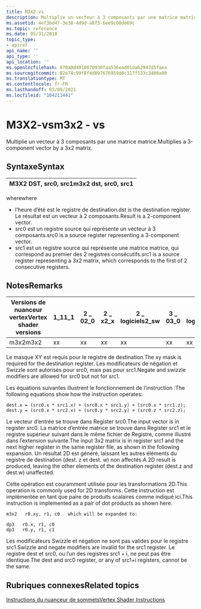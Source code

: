 ```yaml
---
title: M3X2-vs
description: Multiplie un vecteur à 3 composants par une matrice matrice. | M3X2-vs
ms.assetid: 4ef3bd47-3e38-4d9d-a8f5-6ee9c08de69c
ms.topic: reference
ms.date: 05/31/2018
topic_type:
- apiref
api_name: ''
api_type: ''
api_location: ''
ms.openlocfilehash: 870a8d4918870930faa536ead01dab2947d5faea
ms.sourcegitcommit: 92e74c99f8f4d097676959d0c317f533c2400a80
ms.translationtype: MT
ms.contentlocale: fr-FR
ms.lasthandoff: 03/09/2021
ms.locfileid: "104211441"
---
```

# <a name="m3x2---vs"></a><span data-ttu-id="05a3d-104">M3X2-vs</span><span class="sxs-lookup"><span data-stu-id="05a3d-104">m3x2 - vs</span></span>

<span data-ttu-id="05a3d-105">Multiplie un vecteur à 3 composants par une matrice matrice.</span><span class="sxs-lookup"><span data-stu-id="05a3d-105">Multiplies a 3-component vector by a 3x2 matrix.</span></span>

## <a name="syntax"></a><span data-ttu-id="05a3d-106">Syntaxe</span><span class="sxs-lookup"><span data-stu-id="05a3d-106">Syntax</span></span>



| <span data-ttu-id="05a3d-107">M3X2 DST, src0, src1</span><span class="sxs-lookup"><span data-stu-id="05a3d-107">m3x2 dst, src0, src1</span></span> |
|----------------------|



 

<span data-ttu-id="05a3d-108">where</span><span class="sxs-lookup"><span data-stu-id="05a3d-108">where</span></span>

-   <span data-ttu-id="05a3d-109">l’heure d’été est le registre de destination.</span><span class="sxs-lookup"><span data-stu-id="05a3d-109">dst is the destination register.</span></span> <span data-ttu-id="05a3d-110">Le résultat est un vecteur à 2 composants.</span><span class="sxs-lookup"><span data-stu-id="05a3d-110">Result is a 2-component vector.</span></span>
-   <span data-ttu-id="05a3d-111">src0 est un registre source qui représente un vecteur à 3 composants.</span><span class="sxs-lookup"><span data-stu-id="05a3d-111">src0 is a source register representing a 3-component vector.</span></span>
-   <span data-ttu-id="05a3d-112">src1 est un registre source qui représente une matrice matrice, qui correspond au premier des 2 registres consécutifs.</span><span class="sxs-lookup"><span data-stu-id="05a3d-112">src1 is a source register representing a 3x2 matrix, which corresponds to the first of 2 consecutive registers.</span></span>

## <a name="remarks"></a><span data-ttu-id="05a3d-113">Notes</span><span class="sxs-lookup"><span data-stu-id="05a3d-113">Remarks</span></span>



| <span data-ttu-id="05a3d-114">Versions de nuanceur vertex</span><span class="sxs-lookup"><span data-stu-id="05a3d-114">Vertex shader versions</span></span> | <span data-ttu-id="05a3d-115">1\_1</span><span class="sxs-lookup"><span data-stu-id="05a3d-115">1\_1</span></span> | <span data-ttu-id="05a3d-116">2 \_ 0</span><span class="sxs-lookup"><span data-stu-id="05a3d-116">2\_0</span></span> | <span data-ttu-id="05a3d-117">2 \_ x</span><span class="sxs-lookup"><span data-stu-id="05a3d-117">2\_x</span></span> | <span data-ttu-id="05a3d-118">2 \_ logiciels</span><span class="sxs-lookup"><span data-stu-id="05a3d-118">2\_sw</span></span> | <span data-ttu-id="05a3d-119">3 \_ 0</span><span class="sxs-lookup"><span data-stu-id="05a3d-119">3\_0</span></span> | <span data-ttu-id="05a3d-120">3 \_ logiciels</span><span class="sxs-lookup"><span data-stu-id="05a3d-120">3\_sw</span></span> |
|------------------------|------|------|------|-------|------|-------|
| <span data-ttu-id="05a3d-121">m3x2</span><span class="sxs-lookup"><span data-stu-id="05a3d-121">m3x2</span></span>                   | <span data-ttu-id="05a3d-122">x</span><span class="sxs-lookup"><span data-stu-id="05a3d-122">x</span></span>    | <span data-ttu-id="05a3d-123">x</span><span class="sxs-lookup"><span data-stu-id="05a3d-123">x</span></span>    | <span data-ttu-id="05a3d-124">x</span><span class="sxs-lookup"><span data-stu-id="05a3d-124">x</span></span>    | <span data-ttu-id="05a3d-125">x</span><span class="sxs-lookup"><span data-stu-id="05a3d-125">x</span></span>     | <span data-ttu-id="05a3d-126">x</span><span class="sxs-lookup"><span data-stu-id="05a3d-126">x</span></span>    | <span data-ttu-id="05a3d-127">x</span><span class="sxs-lookup"><span data-stu-id="05a3d-127">x</span></span>     |



 

<span data-ttu-id="05a3d-128">Le masque XY est requis pour le registre de destination.</span><span class="sxs-lookup"><span data-stu-id="05a3d-128">The xy mask is required for the destination register.</span></span> <span data-ttu-id="05a3d-129">Les modificateurs de négation et Swizzle sont autorisés pour src0, mais pas pour src1.</span><span class="sxs-lookup"><span data-stu-id="05a3d-129">Negate and swizzle modifiers are allowed for src0 but not for src1.</span></span>

<span data-ttu-id="05a3d-130">Les équations suivantes illustrent le fonctionnement de l’instruction :</span><span class="sxs-lookup"><span data-stu-id="05a3d-130">The following equations show how the instruction operates:</span></span>


```
dest.x = (src0.x * src1.x) + (src0.x * src1.y) + (src0.x * src1.z);
dest.y = (src0.x * src2.x) + (src0.y * src2.y) + (src0.z * src2.z);
```



<span data-ttu-id="05a3d-131">Le vecteur d’entrée se trouve dans Register src0.</span><span class="sxs-lookup"><span data-stu-id="05a3d-131">The input vector is in register src0.</span></span> <span data-ttu-id="05a3d-132">La matrice d’entrée matrice se trouve dans Register src1 et le registre supérieur suivant dans le même fichier de Registre, comme illustré dans l’extension suivante.</span><span class="sxs-lookup"><span data-stu-id="05a3d-132">The input 3x2 matrix is in register src1 and the next higher register in the same register file, as shown in the following expansion.</span></span> <span data-ttu-id="05a3d-133">Un résultat 2D est généré, laissant les autres éléments du registre de destination (dest. z et dest. w) non affectés.</span><span class="sxs-lookup"><span data-stu-id="05a3d-133">A 2D result is produced, leaving the other elements of the destination register (dest.z and dest.w) unaffected.</span></span>

<span data-ttu-id="05a3d-134">Cette opération est couramment utilisée pour les transformations 2D.</span><span class="sxs-lookup"><span data-stu-id="05a3d-134">This operation is commonly used for 2D transforms.</span></span> <span data-ttu-id="05a3d-135">Cette instruction est implémentée en tant que paire de produits scalaires comme indiqué ici.</span><span class="sxs-lookup"><span data-stu-id="05a3d-135">This instruction is implemented as a pair of dot products as shown here.</span></span>


```
m3x2   r0.xy, r1, c0   which will be expanded to:

dp3   r0.x, r1, c0
dp3   r0.y, r1, c1
```



<span data-ttu-id="05a3d-136">Les modificateurs Swizzle et négation ne sont pas valides pour le registre src1.</span><span class="sxs-lookup"><span data-stu-id="05a3d-136">Swizzle and negate modifiers are invalid for the src1 register.</span></span> <span data-ttu-id="05a3d-137">Le registre dest et src0, ou l’un des registres src1 + i, ne peut pas être identique.</span><span class="sxs-lookup"><span data-stu-id="05a3d-137">The dest and src0 register, or any of src1+i registers, cannot be the same.</span></span>

## <a name="related-topics"></a><span data-ttu-id="05a3d-138">Rubriques connexes</span><span class="sxs-lookup"><span data-stu-id="05a3d-138">Related topics</span></span>

<dl> <dt>

[<span data-ttu-id="05a3d-139">Instructions du nuanceur de sommets</span><span class="sxs-lookup"><span data-stu-id="05a3d-139">Vertex Shader Instructions</span></span>](dx9-graphics-reference-asm-vs-instructions.md)
</dt> </dl>

 

 




